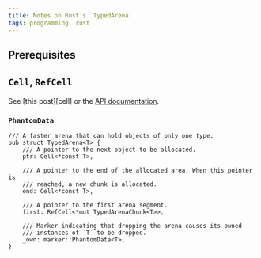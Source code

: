 ```yaml
---
title: Notes on Rust's `TypedArena`
tags: programming, rust
---
```


## Prerequisites

## `Cell`, `RefCell`

See [this post][cell] or the [API documentation][rust-std-cell].

### `PhantomData`


```
/// A faster arena that can hold objects of only one type.
pub struct TypedArena<T> {
    /// A pointer to the next object to be allocated.
    ptr: Cell<*const T>,

    /// A pointer to the end of the allocated area. When this pointer is
    /// reached, a new chunk is allocated.
    end: Cell<*const T>,

    /// A pointer to the first arena segment.
    first: RefCell<*mut TypedArenaChunk<T>>,

    /// Marker indicating that dropping the arena causes its owned
    /// instances of `T` to be dropped.
    _own: marker::PhantomData<T>,
}
```

[rust-std-cell]: https://doc.rust-lang.org/std/cell/
